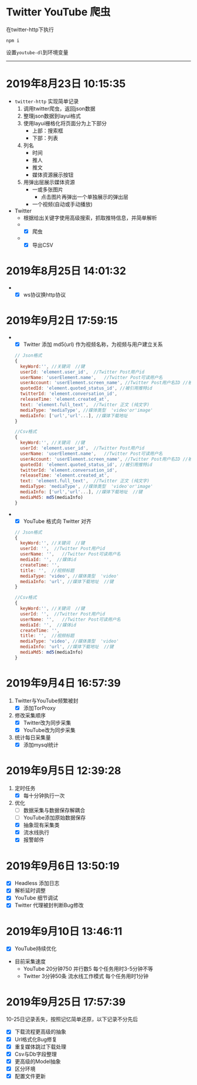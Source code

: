 
# Twitter YouTube 爬虫

在twitter-http下执行  
```
npm i
```  
设置`youtube-dl`到环境变量

---

# 2019年8月23日 10:15:35
+ `twitter-http` 实现简单记录
  1. 调用twitter爬虫，返回json数据
  2. 整理json数据到layui格式
  3. 使用layui栅格化将页面分为上下部分
     + 上部：搜索框
     + 下部：列表
   4. 列名
      + 时间
      + 推人
      + 推文
      + 媒体资源展示按钮
    5. 用弹出层展示媒体资源
       + 一或多张图片
         + 点击图片再弹出一个单独展示的弹出层
       + 一个视频(自动或手动播放)
+ Twitter
  + 根据给出关键字使用高级搜索，抓取推特信息，并简单解析
  + - [x] 爬虫
  + - [X] 导出CSV

# 2019年8月25日 14:01:32
+ - [x] ws协议换http协议

# 2019年9月2日 17:59:15
+ - [x] Twitter 添加 md5(url) 作为视频名称，为视频与用户建立关系
  ```JavaScript
  // Json格式
  {
    keyWord:'', //关键词  //键
    userId: 'element.user_id',  //Twitter Post用户id
    userName: 'userElement.name',   //Twitter Post可读用户名
    userAccount: 'userElement.screen_name', //Twitter Post用户名ID //被@时是这个名字
    quotedId: 'element.quoted_status_id', //被引用推特id
    twitterId: 'element.conversation_id',  
    releaseTime: 'element.created_at',
    text: 'element.full_text',  //Twitter 正文 (纯文字)
    mediaType: 'mediaType', //媒体类型  'video'or'image'
    mediaInfo: ['url','url'...], //媒体下载地址
  }

  //Csv格式
  {
    keyWord:'', //关键词  //键
    userId: 'element.user_id',  //Twitter Post用户id
    userName: 'userElement.name',   //Twitter Post可读用户名
    userAccount: 'userElement.screen_name', //Twitter Post用户名ID //被@时是这个名字
    quotedId: 'element.quoted_status_id', //被引用推特id
    twitterId: 'element.conversation_id',  
    releaseTime: 'element.created_at',
    text: 'element.full_text',  //Twitter 正文 (纯文字)
    mediaType: 'mediaType', //媒体类型  'video'or'image'
    mediaInfo: ['url','url'...], //媒体下载地址  //键
    mediaMd5: md5(mediaInfo)
  }

  ```
+ - [x] YouTube 格式向 Twitter 对齐
  ```JavaScript
  // Json格式
  {
    keyWord:'', //关键词  //键
    userId: '',  //Twitter Post用户id
    userName: '',   //Twitter Post可读用户名
    mediaId: '',  //媒体id
    createTime: '',
    title: '',  //视频标题
    mediaType: 'video', //媒体类型  'video'
    mediaInfo: 'url', //媒体下载地址  //键
  }

  //Csv格式
  {
    keyWord:'', //关键词  //键
    userId: '',  //Twitter Post用户id
    userName: '',   //Twitter Post可读用户名
    mediaId: '',  //媒体id
    createTime: '',
    title: '',  //视频标题
    mediaType: 'video', //媒体类型  'video'
    mediaInfo: 'url', //媒体下载地址  //键
    mediaMd5: md5(mediaInfo)
  }
  ```

# 2019年9月4日 16:57:39
1. Twitter与YouTube频繁被封
   - [x] 添加TorProxy
2. 修改采集顺序
   - [x] Twitter改为同步采集
   - [x] YouTube改为同步采集
3. 统计每日采集量
   - [x] 添加mysql统计

# 2019年9月5日 12:39:28
1. 定时任务
   - [x] 每十分钟执行一次
2. 优化
   - [ ] 数据采集与数据保存解耦合
   - [ ] YouTube添加原始数据保存
   - [x] 抽象现有采集类
   - [x] 流水线执行
   - [x] 报警邮件

# 2019年9月6日 13:50:19
 - [x] Headless 添加日志
 - [x] 解析延时调整
 - [x] YouTube 细节调试
 - [x] Twitter 代理被封判断Bug修改
 
# 2019年9月10日 13:46:11
 - [x] YouTube持续优化
 + 目前采集速度
   +  YouTube 20分钟750 并行数5 每个任务用时3-5分钟不等
   +  Twitter 3分钟50条 流水线工作模式 每个任务用时1分钟

# 2019年9月25日 17:57:39
10-25日记录丢失，按照记忆简单还原，以下记录不分先后
- [x] 下载流程更高级的抽象
- [x] Url格式化Bug修复
- [x] 重复媒体跳过下载处理
- [x] Csv与Db字段整理
- [x] 更高级的Model抽象
- [x] 区分环境
- [x] 配置文件更新

